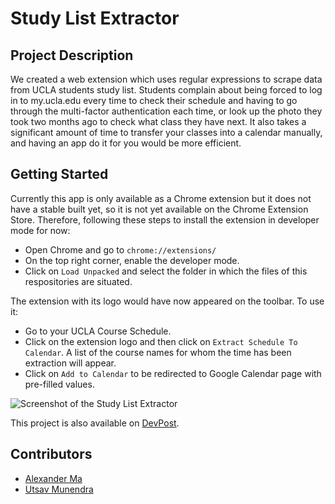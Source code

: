 # Study List Extractor

## Project Description
We created a web extension which uses regular expressions to scrape data from UCLA students study list. Students complain about being forced to log in to my.ucla.edu every time to check their schedule and having to go through the multi-factor authentication each time, or look up the photo they took two months ago to check what class they have next. It also takes a significant amount of time to transfer your classes into a calendar manually, and having an app do it for you would be more efficient. 

## Getting Started
Currently this app is only available as a Chrome extension but it does not have a stable built yet, so it is not yet available on the Chrome Extension Store. Therefore, following these steps to install the extension in developer mode for now:
* Open Chrome and go to `chrome://extensions/`
* On the top right corner, enable the developer mode.
* Click on `Load Unpacked` and select the folder in which the files of this respositories are situated.

The extension with its logo would have now appeared on the toolbar. To use it:

* Go to your UCLA Course Schedule.
* Click on the extension logo and then click on `Extract Schedule To Calendar`. A list of the course names for whom the time has been extraction will appear. 
* Click on `Add to Calendar` to be redirected to Google Calendar page with pre-filled values.

![Screenshot of the Study List Extractor](https://raw.githubusercontent.com/utsavm9/StudyListExporter/master/sampleImg.png)

This project is also available on [DevPost](https://devpost.com/software/21-study-list-exporter).

## Contributors

* [Alexander Ma](https://github.com/alexzma)
* [Utsav Munendra](http://utsavm9.github.io)